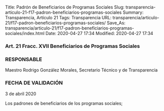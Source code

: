 Title: Padrón de Beneficiarios de Programas Sociales
Slug: transparencia-articulo-21-f17-padron-beneficiarios-programas-sociales
Summary: Transparencia, Artículo 21
Tags: Transparencia
URL: transparencia/articulo-21/f17-padron-beneficiarios-programas-sociales/
Save_As: transparencia/articulo-21/f17-padron-beneficiarios-programas-sociales/index.html
Date: 2020-04-27 17:34
Modified: 2020-04-27 17:34


### Art. 21 Fracc. XVII Beneficiarios de Programas Sociales

### RESPONSABLE

Maestro Rodrigo González Morales, Secretario Técnico y de Transparencia

### FECHA DE VALIDACIÓN

3 de abril 2020

Los padrones de beneficiarios de los programas sociales;


